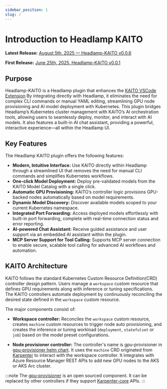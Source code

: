 ```yaml
---
sidebar_position: 1
slug: /
---
```


# Introduction to Headlamp KAITO

**Latest Release:** [August 5th, 2025 &mdash; Headlamp-KAITO v0.0.6](https://github.com/kaito-project/headlamp-kaito/releases/tag/0.0.6)

**First Release:** [June 25th, 2025. Headlamp-KAITO v0.0.1](https://github.com/kaito-project/headlamp-kaito/releases/tag/0.0.1)

## Purpose

Headlamp-KAITO is a Headlamp plugin that enhances the [KAITO VSCode Extension](https://learn.microsoft.com/en-us/azure/aks/aks-extension-kaito) By integrating directly with Headlamp, it eliminates the need for complex CLI commands or manual YAML editing, streamlining GPU node provisioning and AI model deployment with Kubernetes. This plugin bridges Headlamp’s Kubernetes cluster management with KAITO’s AI orchestration tools, allowing users to seamlessly deploy, monitor, and interact with AI models. It also features a built-in AI chat assistant, providing a powerful, interactive experience—all within the Headlamp UI.

## Key Features

The Headlamp KAITO plugin offers the following features:

- **Modern, Intuitive Interface:** Use KAITO directly within Headlamp through a streamlined UI that removes the need for manual CLI commands and simplifies Kubernetes workflows.
- **One-click Model Deployment:** Deploy pre-validated models from the KAITO Model Catalog with a single click.
- **Automatic GPU Provisioning:** KAITO’s controller logic provisions GPU-backed nodes automatically based on model requirements.
- **Dynamic Model Discovery:** Discover available models scoped to your current Kubernetes namespace.
- **Integrated Port Forwarding:** Access deployed models effortlessly with built-in port forwarding, complete with real-time connection status and error reporting.
- **AI-powered Chat Assistant:** Receive guided assistance and user support via an embedded AI assistant within the plugin.
- **MCP Server Support for Tool Calling:** Supports MCP server connection to enable secure, scalable tool calling for advanced AI workflows and automation.

## KAITO Architecture

KAITO follows the standard Kubernetes Custom Resource Definition(CRD) controller design pattern. Users manage a `workspace` custom resource that defines GPU requirements along with inference or tuning specifications. The KAITO controllers automate deployment by continuously reconciling the desired state defined in the `workspace` custom resource.

The major components consist of:

- **Workspace controller:** Reconciles the `workspace` custom resource, creates `machine` custom resources to trigger node auto provisioning, and creates the inference or tuning workload (`deployment`, `statefulset` or `job`) based on the model preset configurations.

- **Node provisioner controller:** The controller's name is gpu-provisioner in [gpu-provisioner helm chart](https://github.com/Azure/gpu-provisioner/tree/main/charts/gpu-provisioner). It uses the `machine` CRD originated from [Karpenter](https://sigs.k8s.io/karpenter) to interact with the workspace controller. It integrates with Azure Resource Manager REST APIs to add new GPU nodes to the AKS or AKS Arc cluster.

:::note
The [gpu-provisioner](https://github.com/Azure/gpu-provisioner) is an open sourced component. It can be replaced by other controllers if they support [Karpenter-core](https://sigs.k8s.io/karpenter) APIs.
:::
